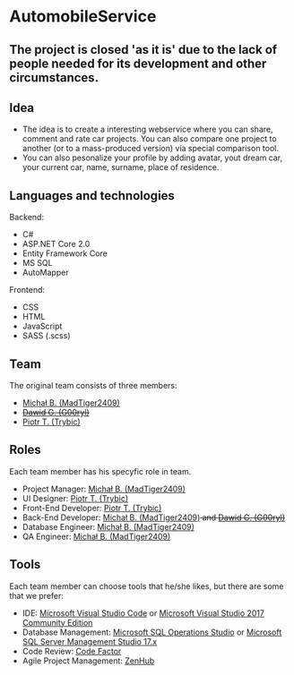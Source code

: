 # AutomobileService

## The project is closed 'as it is' due to the lack of people needed for its development and other circumstances.

## Idea
* The idea is to create a interesting webservice where you can share, comment and rate car projects. You can also compare one project to another (or to a mass-produced version) via special comparison tool.
* You can also pesonalize your profile by adding avatar, yout dream car, your current car, name, surname, place of residence.


## Languages and technologies
Backend:
* C#
* ASP.NET Core 2.0
* Entity Framework Core
* MS SQL
* AutoMapper

Frontend:
* CSS
* HTML
* JavaScript
* SASS (.scss)

## Team
The original team consists of three members:
* <a href="https://github.com/MadTiger2409">Michał B. (MadTiger2409)</a>
* <s><a href="https://github.com/G00ryl">Dawid G. (G00ryl)</a></s>
* <a href="https://github.com/Trybic">Piotr T. (Trybic)</a>

## Roles
Each team member has his specyfic role in team.
* Project Manager: <a href="https://github.com/MadTiger2409">Michał B. (MadTiger2409)</a>
* UI Designer: <a href="https://github.com/Trybic">Piotr T. (Trybic)</a>
* Front-End Developer: <a href="https://github.com/Trybic">Piotr T. (Trybic)</a>
* Back-End Developer: <a href="https://github.com/MadTiger2409">Michał B. (MadTiger2409)</a><s> and <a href="https://github.com/G00ryl">Dawid G. (G00ryl)</a></s>
* Database Engineer: <a href="https://github.com/MadTiger2409">Michał B. (MadTiger2409)</a>
* QA Engineer: <a href="https://github.com/MadTiger2409">Michał B. (MadTiger2409)</a>

## Tools
Each team member can choose tools that he/she likes, but there are some that we prefer:
* IDE: <a href="https://code.visualstudio.com/">Microsoft Visual Studio Code</a> or <a href="https://www.visualstudio.com/downloads/">Microsoft Visual Studio 2017 Community Edition</a>
* Database Management: <a href="https://docs.microsoft.com/en-us/sql/sql-operations-studio/download">Microsoft SQL Operations Studio</a> or <a href="https://docs.microsoft.com/en-us/sql/ssms/download-sql-server-management-studio-ssms">Microsoft SQL Server Management Studio 17.x</a>
* Code Review: <a href="https://www.codefactor.io">Code Factor</a>
* Agile Project Management: <a href="https://www.zenhub.com/">ZenHub</a>

